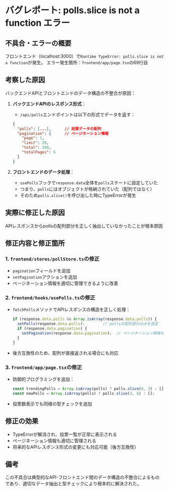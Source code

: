 # バグレポート: polls.slice is not a function エラー

## 不具合・エラーの概要
フロントエンド（localhost:3000）で`Runtime TypeError: polls.slice is not a function`が発生。
エラー発生箇所：`frontend/app/page.tsx`の69行目

## 考察した原因
バックエンドAPIとフロントエンドのデータ構造の不整合が原因：

1. **バックエンドAPIのレスポンス形式**：
   - `/api/polls`エンドポイントは以下の形式でデータを返す：
   ```json
   {
     "polls": [...],      // 投票データの配列
     "pagination": {      // ページネーション情報
       "page": 1,
       "limit": 20,
       "total": 100,
       "totalPages": 5
     }
   }
   ```

2. **フロントエンドのデータ処理**：
   - `usePolls`フックで`response.data`全体を`polls`ステートに設定していた
   - つまり、`polls`にはオブジェクトが格納されていた（配列ではなく）
   - そのため`polls.slice()`を呼び出した時にTypeErrorが発生

## 実際に修正した原因
APIレスポンスからpollsの配列部分を正しく抽出していなかったことが根本原因

## 修正内容と修正箇所

### 1. `frontend/stores/pollStore.ts`の修正
- `pagination`フィールドを追加
- `setPagination`アクションを追加
- ページネーション情報を適切に管理できるように改善

### 2. `frontend/hooks/usePolls.ts`の修正
- `fetchPolls`メソッドでAPIレスポンスの構造を正しく処理：
  ```typescript
  if (response.data.polls && Array.isArray(response.data.polls)) {
    setPolls(response.data.polls);        // pollsの配列部分のみを設定
    if (response.data.pagination) {
      setPagination(response.data.pagination);  // ページネーション情報も別途設定
    }
  }
  ```
- 後方互換性のため、配列が直接返される場合にも対応

### 3. `frontend/app/page.tsx`の修正
- 防御的プログラミングを追加：
  ```typescript
  const trendingPolls = Array.isArray(polls) ? polls.slice(0, 3) : [];
  const newPolls = Array.isArray(polls) ? polls.slice(3, 6) : [];
  ```
- 投票数表示でも同様の型チェックを追加

## 修正の効果
- TypeErrorが解消され、投票一覧が正常に表示される
- ページネーション情報も適切に管理される
- 将来的なAPIレスポンス形式の変更にも対応可能（後方互換性）

## 備考
この不具合は典型的なAPI-フロントエンド間のデータ構造の不整合によるものであり、適切なデータ抽出と型チェックにより根本的に解決された。